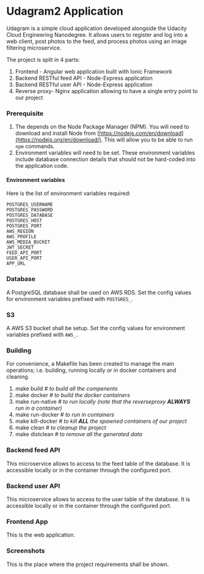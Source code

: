 # Udagram2 Application

Udagram is a simple cloud application developed alongside the Udacity Cloud Engineering Nanodegree.
It allows users to register and log into a web client, post photos to the feed, and process photos
using an image filtering microservice.

The project is split in 4 parts:
1. Frontend - Angular web application built with Ionic Framework
2. Backend RESTful feed API - Node-Express application
3. Backend RESTful user API - Node-Express application
4. Reverse proxy- Nginx application allowing to have a single entry point to our project

### Prerequisite
1. The depends on the Node Package Manager (NPM). You will need to download and install Node from [https://nodejs.com/en/download](https://nodejs.org/en/download/). This will allow you to be able to run `npm` commands.
2. Environment variables will need to be set. These environment variables include database connection details that should not be hard-coded into the application code.

#### Environment variables
Here is the list of environment variables required:
```
POSTGRES_USERNAME
POSTGRES_PASSWORD
POSTGRES_DATABASE
POSTGRES_HOST
POSTGRES_PORT
AWS_REGION
AWS_PROFILE
AWS_MEDIA_BUCKET
JWT_SECRET
FEED_API_PORT
USER_API_PORT
APP_URL
```

### Database
A PostgreSQL database shall be used on AWS RDS.
Set the config values for environment variables prefixed with `POSTGRES_`.

### S3
A AWS S3 bucket shall be setup.
Set the config values for environment variables prefixed with `AWS_`.

### Building
For convenience, a Makefile has been created to manage the main operations; i.e. building, running locally or in docker containers and cleaning.
1. make build       _# to build all the compenents_
2. make docker      _# to build the docker containers_
3. make run-native  _# to run locally (note that the reverseproxy **ALWAYS** run in a container)_
4. make run-docker  _# to run in containers_
5. make kill-docker _# to kill **ALL** the spawned containers of our project_
6. make clean       _# to cleanup the project_
7. make distclean   _# to remove all the generated data_

### Backend feed API
This microservice allows to access to the feed table of the database.
It is accessible locally or in the container through the configured port.

### Backend user API
This microservice allows to access to the user table of the database.
It is accessible locally or in the container through the configured port.

### Frontend App
This is the web application.

### Screenshots
This is the place where the project requirements shall be shown.
